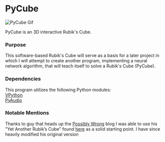 # PyCube

![PyCube Gif](resources/pycube.gif)

PyCube is an 3D interactive Rubik's Cube.

### Purpose
This software-based Rubik's Cube will serve as a basis for a later 
project in which I will attempt to create another program, implementing
a neural network algorithm, that will teach itself to solve a Rubik's Cube (PyCube).


### Dependencies

This program utilizes the following Python modules:  
[VPython](http://vpython.org/)  
[PyAudio](https://people.csail.mit.edu/hubert/pyaudio/)  

### Notable Mentions

Thanks to guy that heads up the [Possibly Wrong](https://possiblywrong.wordpress.com/) blog
I was able to use his "Yet Another Rubik’s Cube" found [here](https://possiblywrong.wordpress.com/2011/01/15/yet-another-rubiks-cube/)
as a solid starting point. I have since heavily modified his original
version 
